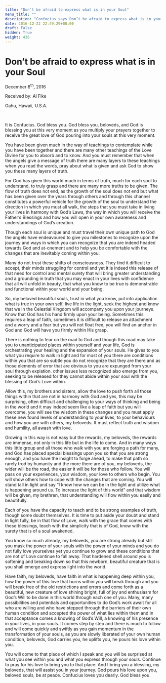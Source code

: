 ```yaml
---
title: "Don’t be afraid to express what is in your Soul"
menu_title: ""
description: "Confucius says Don’t be afraid to express what is in your Soul"
date: 2016-12-22 22:49:29+00:00
draft: False
hidden: True
weight: 438
---
```

# Don’t be afraid to express what is in your Soul

December 8<sup>th</sup>, 2016

Received by: Al Fike

Oahu, Hawaii, U.S.A.

 

It is Confucius. God bless you. God bless you, beloveds, and God is blessing you at this very moment as you multiply your prayers together to receive the great love of God pouring into your souls at this very moment. 

You have been given much in the way of teachings to contemplate while you have been together and there are many other teachings of the Love Divine for you to absorb and to know. And you must remember that when the angels give a message of truth there are many layers to these teachings when you read the words, pray about what is given and ask God to show you these many layers of truth. 

For God has given this world much in terms of truth, much for each soul to understand, to truly grasp and there are many more truths to be given. The flow of truth does not end, as the growth of the soul does not end but what has been given over the years through others and through this channel constitutes a powerful vehicle for the growth of the soul to understand the direction in which you must all walk, the steps that you must take in living your lives in harmony with God’s Laws, the way in which you will receive the Father’s Blessings and how you will open in your own awareness and understandings of God’s creation. 

Though each soul is unique and must travel their own unique path to God the angels have endeavoured to give you milestones  to recognize upon the journey and ways in which you can recognize that you are indeed headed towards God and at-onement and to help you be comfortable with the changes that are inevitably coming within you.

Many do not trust these shifts of consciousness. They find it difficult to accept, their minds struggling for control and yet it is indeed this release of that need for control and mental surety that will bring greater understanding and a grounding in truth that you may enact in your lives with confidence that all will unfold in beauty, that what you know to be true is demonstrable and functional within your world and your being. 

So, my beloved beautiful souls, trust in what you know, put into application what is true in your own self, live life in the light, seek the highest and know that we in the Celestial Kingdom will accompany you upon your journeys. Know that God has his hand firmly upon your being. Sometimes this requires a leap of faith, sometimes it is difficult to release an attachment and a worry and a fear but you will not float free, you will find an anchor in God and God will have you firmly within His grasp. 

There is nothing to fear on the road to God and though this road may take you to unanticipated places within yourself and your life, God is orchestrating your healing and the expansion of your souls. He gives to you what you require to walk in light and for most of you there are conditions within you that are so subtle you do not recognize that they are there and as those elements of error that are obvious to you are expunged from your soul through expiation. other issues less recognized also emerge from you, seeking to be released for they cannot abide within your soul with the blessing of God’s Love within.

Allow this, my brothers and sisters, allow the love to push forth all those things within that are not in harmony with God and yes, this may be surprising, often difficult and challenging to your ways of thinking and being in the world and it may indeed seem like a leap of faith but you will overcome, you will see the wisdom in these changes and you must apply these new found levels of understanding to your lives, to your behaviours and how you are with others, my beloveds. It must reflect truth and wisdom and humility, all awash with love.

Growing in this way is not easy but the rewards, my beloveds, the rewards are immense, not only in this life but in the life to come. And in many ways this little group and all those who walk with you are forging a path for many, and God has placed special blessings upon you so that you are strong enough, and you have the insight to forge ahead, to make that path so rarely trod by humanity and the more there are of you, my beloveds, the wider will be the road, the easier it will be for those who follow. You will pass on your experiences, your wisdom, your love to others who begin. You will show others how to cope with the changes that are coming. You will stand tall in light and say “I know how we can be in the light and utilize what is happening around us. To increase the light of this world” and that wisdom will be given, my brethren, that understanding will flow within you easily and beautifully. 

Each of you have the capacity to teach and to be strong examples of truth, though some doubt themselves. It is time to put aside your doubt and stand in light fully, be in that flow of Love, walk with the grace that comes with these blessings, teach with the simplicity that is of God, know with the surety that is of a soul awakened. 

You know so much already, my beloveds, you are strong already but still you mask the power of your souls with the power of your minds and you do not fully love yourselves yet you continue to grow and these conditions that are not of Love continue to fall away. That hardened shell around you is softening and breaking down so that this newborn, beautiful creature that is you shall emerge and express light into the world.

Have faith, my beloveds, have faith in what is happening deep within you, how the power of this love that burns within you will break through and you will break free of the old restrictions and errors and come forth as a beautiful, new creature of love shining bright, full of joy and enthusiasm for God’s Will to be done in this world through each one of you. Many, many possibilities and potentials and opportunities to do God’s work await for all who are willing and who have stepped through the barriers of their own human condition and accepted the power of what lies within them and in that acceptance comes a knowing of God’s Will, a knowing of his presence in your lives, in your souls. It comes step by step and there is much to follow and will come quickly and swiftly as you gain momentum in the transformation of your souls, as you are slowly liberated of your own human condition, beloveds, God carries you, he uplifts you, he pours his love within you.

You will come to that place of which I speak and you will be surprised at what you see within you and what you express through your souls. Continue to pray for his love to bring you to that place. And I bring you a blessing, my beloveds, that will assist you in your journey. God pours his love upon you, beloved souls, be at peace. Confucius loves you dearly. God bless you. 

